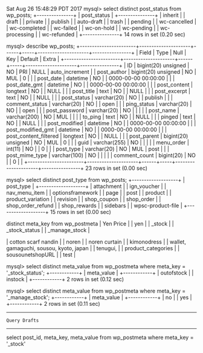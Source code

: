 Sat Aug 26 15:48:29 PDT 2017
mysql> select distinct post_status from wp_posts;
+---------------+
| post_status   |
+---------------+
| inherit       |
| draft         |
| private       |
| publish       |
| auto-draft    |
| trash         |
| pending       |
| wc-cancelled  |
| wc-completed  |
| wc-failed     |
| wc-on-hold    |
| wc-pending    |
| wc-processing |
| wc-refunded   |
+---------------+
14 rows in set (0.20 sec)

mysql> describe wp_posts;
+-----------------------+---------------------+------+-----+---------------------+----------------+
| Field                 | Type                | Null | Key | Default             | Extra          |
+-----------------------+---------------------+------+-----+---------------------+----------------+
| ID                    | bigint(20) unsigned | NO   | PRI | NULL                | auto_increment |
| post_author           | bigint(20) unsigned | NO   | MUL | 0                   |                |
| post_date             | datetime            | NO   |     | 0000-00-00 00:00:00 |                |
| post_date_gmt         | datetime            | NO   |     | 0000-00-00 00:00:00 |                |
| post_content          | longtext            | NO   |     | NULL                |                |
| post_title            | text                | NO   |     | NULL                |                |
| post_excerpt          | text                | NO   |     | NULL                |                |
| post_status           | varchar(20)         | NO   |     | publish             |                |
| comment_status        | varchar(20)         | NO   |     | open                |                |
| ping_status           | varchar(20)         | NO   |     | open                |                |
| post_password         | varchar(20)         | NO   |     |                     |                |
| post_name             | varchar(200)        | NO   | MUL |                     |                |
| to_ping               | text                | NO   |     | NULL                |                |
| pinged                | text                | NO   |     | NULL                |                |
| post_modified         | datetime            | NO   |     | 0000-00-00 00:00:00 |                |
| post_modified_gmt     | datetime            | NO   |     | 0000-00-00 00:00:00 |                |
| post_content_filtered | longtext            | NO   |     | NULL                |                |
| post_parent           | bigint(20) unsigned | NO   | MUL | 0                   |                |
| guid                  | varchar(255)        | NO   |     |                     |                |
| menu_order            | int(11)             | NO   |     | 0                   |                |
| post_type             | varchar(20)         | NO   | MUL | post                |                |
| post_mime_type        | varchar(100)        | NO   |     |                     |                |
| comment_count         | bigint(20)          | NO   |     | 0                   |                |
+-----------------------+---------------------+------+-----+---------------------+----------------+
23 rows in set (0.00 sec)



mysql> select distinct post_type from wp_posts;
+-------------------+
| post_type         |
+-------------------+
| attachment        |
| ign_voucher       |
| nav_menu_item     |
| optionsframework  |
| page              |
| post              |
| product           |
| product_variation |
| revision          |
| shop_coupon       |
| shop_order        |
| shop_order_refund |
| shop_rewards      |
| sidebars          |
| wpsc-product-file |
+-------------------+
15 rows in set (0.00 sec)


distinct meta_key from wp_postmeta
| Yen Price                                     |
| yen                                           |
| _stock                                        |
| _stock_status                                 |
| _manage_stock                                 |

| cotton scarf nandin                           |
| noren                                         |
| noren curtain                                 |
| kimonodress                                   |
| wallet, gamaguchi, sousou, kyoto, japan       |
| tenugui,                                      |
| product_categories                            |
| sousounetshopURL                              |
| test                                          |



mysql> select distinct meta_value from wp_postmeta where meta_key = '_stock_status';
+------------+
| meta_value |
+------------+
| outofstock |
| instock    |
+------------+
2 rows in set (0.12 sec)

mysql> select distinct meta_value from wp_postmeta where meta_key = '_manage_stock';
+------------+
| meta_value |
+------------+
| no         |
| yes        |
+------------+
2 rows in set (0.11 sec)

---- ---- ---- ---- ----
    Query Drafts
---- ---- ---- ---- ----
select post_id, meta_key, meta_value from wp_postmeta where meta_key = '_stock'

